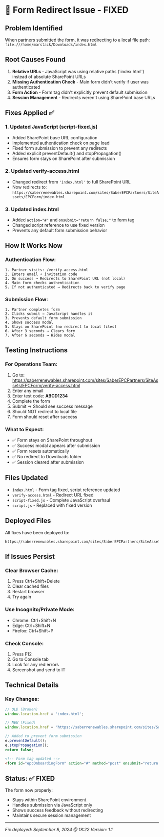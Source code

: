# 🔧 Form Redirect Issue - FIXED

## Problem Identified
When partners submitted the form, it was redirecting to a local file path:
`file:///home/marstack/Downloads/index.html`

## Root Causes Found
1. **Relative URLs** - JavaScript was using relative paths ('index.html') instead of absolute SharePoint URLs
2. **Missing Authentication Check** - Main form didn't verify if user was authenticated
3. **Form Action** - Form tag didn't explicitly prevent default submission
4. **Session Management** - Redirects weren't using SharePoint base URLs

## Fixes Applied ✅

### 1. Updated JavaScript (script-fixed.js)
- Added SharePoint base URL configuration
- Implemented authentication check on page load
- Fixed form submission to prevent any redirects
- Added explicit preventDefault() and stopPropagation()
- Ensures form stays on SharePoint after submission

### 2. Updated verify-access.html
- Changed redirect from `'index.html'` to full SharePoint URL
- Now redirects to: `https://saberrenewables.sharepoint.com/sites/SaberEPCPartners/SiteAssets/EPCForm/index.html`

### 3. Updated index.html
- Added `action="#"` and `onsubmit="return false;"` to form tag
- Changed script reference to use fixed version
- Prevents any default form submission behavior

## How It Works Now

### Authentication Flow:
```
1. Partner visits: /verify-access.html
2. Enters email + invitation code
3. On success → Redirects to SharePoint URL (not local)
4. Main form checks authentication
5. If not authenticated → Redirects back to verify page
```

### Submission Flow:
```
1. Partner completes form
2. Clicks submit → JavaScript handles it
3. Prevents default form submission
4. Shows success modal
5. Stays on SharePoint (no redirect to local files)
6. After 3 seconds → Clears form
7. After 6 seconds → Hides modal
```

## Testing Instructions

### For Operations Team:
1. Go to: https://saberrenewables.sharepoint.com/sites/SaberEPCPartners/SiteAssets/EPCForm/verify-access.html
2. Enter any email
3. Enter test code: **ABCD1234**
4. Complete the form
5. Submit → Should see success message
6. Should NOT redirect to local file
7. Form should reset after success

### What to Expect:
- ✅ Form stays on SharePoint throughout
- ✅ Success modal appears after submission
- ✅ Form resets automatically
- ✅ No redirect to Downloads folder
- ✅ Session cleared after submission

## Files Updated
- `index.html` - Form tag fixed, script reference updated
- `verify-access.html` - Redirect URL fixed
- `script-fixed.js` - Complete JavaScript overhaul
- `script.js` - Replaced with fixed version

## Deployed Files
All fixes have been deployed to:
```
https://saberrenewables.sharepoint.com/sites/SaberEPCPartners/SiteAssets/EPCForm/
```

## If Issues Persist

### Clear Browser Cache:
1. Press Ctrl+Shift+Delete
2. Clear cached files
3. Restart browser
4. Try again

### Use Incognito/Private Mode:
- Chrome: Ctrl+Shift+N
- Edge: Ctrl+Shift+N
- Firefox: Ctrl+Shift+P

### Check Console:
1. Press F12
2. Go to Console tab
3. Look for any red errors
4. Screenshot and send to IT

## Technical Details

### Key Changes:
```javascript
// OLD (Broken)
window.location.href = 'index.html';

// NEW (Fixed)
window.location.href = 'https://saberrenewables.sharepoint.com/sites/SaberEPCPartners/SiteAssets/EPCForm/index.html';
```

```javascript
// Added to prevent form submission
e.preventDefault();
e.stopPropagation();
return false;
```

```html
<!-- Form tag updated -->
<form id="epcOnboardingForm" action="#" method="post" onsubmit="return false;">
```

## Status: ✅ FIXED

The form now properly:
- Stays within SharePoint environment
- Handles submission via JavaScript only
- Shows success feedback without redirecting
- Maintains secure session management

---

*Fix deployed: September 8, 2024 @ 18:22*
*Version: 1.1*
